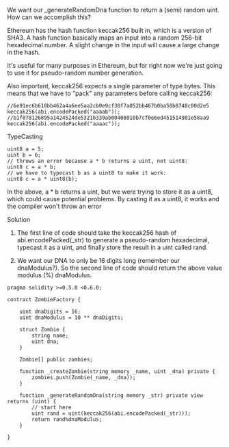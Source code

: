 We want our _generateRandomDna function to return a (semi) random uint. How can we accomplish this?

Ethereum has the hash function keccak256 built in, which is a version of SHA3. A hash function basically maps an input into a random 256-bit hexadecimal number. A slight change in the input will cause a large change in the hash.

It's useful for many purposes in Ethereum, but for right now we're just going to use it for pseudo-random number generation.

Also important, keccak256 expects a single parameter of type bytes. This means that we have to "pack" any parameters before calling keccak256:

```
//6e91ec6b618bb462a4a6ee5aa2cb0e9cf30f7a052bb467b0ba58b8748c00d2e5
keccak256(abi.encodePacked("aaaab"));
//b1f078126895a1424524de5321b339ab00408010b7cf0e6ed451514981e58aa9
keccak256(abi.encodePacked("aaaac"));
```

TypeCasting

```
uint8 a = 5;
uint b = 6;
// throws an error because a * b returns a uint, not uint8:
uint8 c = a * b;
// we have to typecast b as a uint8 to make it work:
uint8 c = a * uint8(b);
```

In the above, a * b returns a uint, but we were trying to store it as a uint8, which could cause potential problems. By casting it as a uint8, it works and the compiler won't throw an error

Solution

1. The first line of code should take the keccak256 hash of abi.encodePacked(_str) to generate a pseudo-random hexadecimal, typecast it as a uint, and finally store the result in a uint called rand.

2. We want our DNA to only be 16 digits long (remember our dnaModulus?). So the second line of code should return the above value modulus (%) dnaModulus.

```
pragma solidity >=0.5.0 <0.6.0;

contract ZombieFactory {

    uint dnaDigits = 16;
    uint dnaModulus = 10 ** dnaDigits;

    struct Zombie {
        string name;
        uint dna;
    }

    Zombie[] public zombies;

    function _createZombie(string memory _name, uint _dna) private {
        zombies.push(Zombie(_name, _dna));
    }

    function _generateRandomDna(string memory _str) private view returns (uint) {
        // start here
        uint rand = uint(keccak256(abi.encodePacked(_str)));
        return rand%dnaModulus;
    }

}
```
